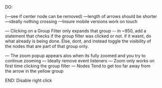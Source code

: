 DO:

(—see if center node can be removed)
—length of arrows should be shorter
—ideally nothing crossing
—Insure mobile versions work on touch

— Clicking on a Group Filter only expands that group
-- in ~950, add a statement that checks if the group filter was clicked or not. if it wasnt, do what already is being done. Else, dont, and instead toggle the visibility of the nodes that are part of that group only.

— The zoom popup appears alos when its fully zoomed and you try to continue zooming
— Ideally remove event listeners
— Zoom only works on first time clicking the group filter
— Nodes Tend to get too far away from the arrow in the yellow group

END: Disable right click
